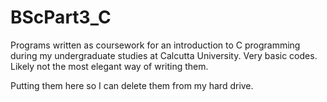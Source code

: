 # BScPart3_C
Programs written as coursework for an introduction to C programming during my undergraduate studies at Calcutta University.
Very basic codes.
Likely not the most elegant way of writing them.

Putting them here so I can delete them from my hard drive.
